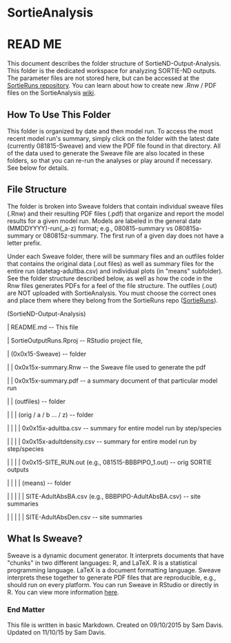 # SortieAnalysis

# READ ME

This document describes the folder structure of SortieND-Output-Analysis. This folder is the dedicated workspace for analyzing SORTIE-ND outputs. The parameter files are not stored here, but can be accessed at the [SortieRuns repository](https://www.github.com/ecology-rocks/SortieRuns). You can learn about how to create new .Rnw / PDF files on the SortieAnalysis [wiki](https://github.com/ecology-rocks/SortieAnalysis/wiki).

## How To Use This Folder

This folder is organized by date and then model run. To access the most recent model run's summary, simply click on the folder with the latest date (currently 081815-Sweave) and view the PDF file found in that directory. All of the data used to generate the Sweave file are also located in these folders, so that you can re-run the analyses or play around if necessary. See below for details.

## File Structure

The folder is broken into Sweave folders that contain individual sweave files (.Rnw) and their resulting PDF files (.pdf) that organize and report the model results for a given model run. Models are labeled in the general date (MMDDYYYY)-run(_a-z) format; e.g., 080815-summary vs 080815a-summary or 080815z-summary. The first run of a given day does not have a letter prefix.

Under each Sweave folder, there will be summary files and an outfiles folder that contains the original data (.out files) as well as summary files for the entire run (datetag-adultba.csv) and individual plots (in "means" subfolder). See the folder structure described below, as well as how the code in the Rnw files generates PDFs for a feel of the file structure. The outfiles (.out) are NOT uploaded with SortieAnalysis. You must choose the correct ones and place them where they belong from the SortieRuns repo ([SortieRuns](https://www.github.com/ecology-rocks/SortieRuns)).


(SortieND-Output-Analysis)

| README.md -- This file

| SortieOutputRuns.Rproj -- RStudio project file, 

| (0x0x15-Sweave) -- folder

| | 0x0x15x-summary.Rnw -- the Sweave file used to generate the pdf

| | 0x0x15x-summary.pdf -- a summary document of that particular model run

| | (outfiles) -- folder

| | | (orig / a / b ... / z) -- folder

| | | | 0x0x15x-adultba.csv -- summary for entire model run by step/species

| | | | 0x0x15x-adultdensity.csv -- summary for entire model run by step/species

| | | | 0x0x15-SITE\_RUN.out (e.g., 081515-BBBPIPO\_1.out) -- orig SORTIE outputs

| | | | (means) -- folder

| | | | | SITE-AdultAbsBA.csv (e.g., BBBPIPO-AdultAbsBA.csv) -- site summaries

| | | | | SITE-AdultAbsDen.csv -- site summaries

## What Is Sweave?

Sweave is a dynamic document generator. It interprets documents that have "chunks" in two different languages: R, and LaTeX. R is a statistical programming language. LaTeX is a document formatting language. Sweave interprets these together to generate PDF files that are reproducible, e.g., should run on every platform. You can run Sweave in RStudio or directly in R. You can view more information [here](http://www.math.montana.edu/~jimrc/classes/Rseminar/SweaveIntro.html).

### End Matter

This file is written in basic Markdown. Created on 09/10/2015 by Sam Davis. Updated on 11/10/15 by Sam Davis.